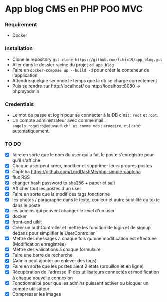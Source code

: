 # App blog CMS en PHP POO MVC

### Requirement

- Docker

### Installation
- Clone le repository `git clone https://github.com/tibix19/app_blog.git`
- Aller dans le dossier racine du projet `cd app_blog`
- Faire un `docker-compose up --build -d` pour créer le conteneur de l'application
- Attendre quelque seconde le temps que la db se charge correctement
- Puis se rendre sur http://localhost/ ou http://localhost:8080 -> phpmyadmin 


### Credentials
- Le mot de passe et login pour se connecter à la DB c'est : `root` et `root`.
- Un compte administrateur avec comme mail : `angelo.rogeiro@eduvaud.ch" et comme mdp` : `arogeiro`, est créé automatiquement.


### TO DO
- [x] faire en sorte que le nom du user qui a fait le poste s'enregistre pour qu'il s'affiche
- [x] Chaque user peut créer, modifier et supprimer leurs propres postes
- [x] Captcha https://github.com/LordDashMe/php-simple-captcha
- [x] flux RSS
- [x] changer hash password to sha256 + paper et salt
- [x] Afficher tout les postes d'un user
- [x] Faire en sorte que la modif des tags fonctionne
- [x] les photos / paragraphe dans le texte, couleur et autre subtilité du texte dans le poste
- [x] les admins qui peuvent changer le level d'un user
- [x] docker
- [x] front-end uikit
- [x] Créer un authController et mettre les function de login et de signup dedans pour simplifier le UserController
- [x] Mettre des messages à chaque fois qu'une modification est effectuée (Modification enregistrée)
- [x] Mettre des validations à chaque formulaire
- [x] Faire une barre de recherche
- [x] (Admin peut ajouter ou enlever des tags)
- [x] Faire en sorte que les postes aient 2 états (brouillon et en ligne)
- [x] Récupération de l'adresse IP des utilisateurs connectés et modification à chaque nouvelle connexion
- [x] Fonctionnalité pour que les admins puissent activer ou bloquer un compte utilisateur 
- [x] Compresser les images
